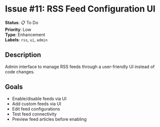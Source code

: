 # Issue #11: RSS Feed Configuration UI

**Status**: 📋 To Do  
**Priority**: Low  
**Type**: Enhancement  
**Labels**: `rss`, `ui`, `admin`

## Description
Admin interface to manage RSS feeds through a user-friendly UI instead of code changes.

## Goals
- Enable/disable feeds via UI
- Add custom feeds via UI
- Edit feed configurations
- Test feed connectivity
- Preview feed articles before enabling

